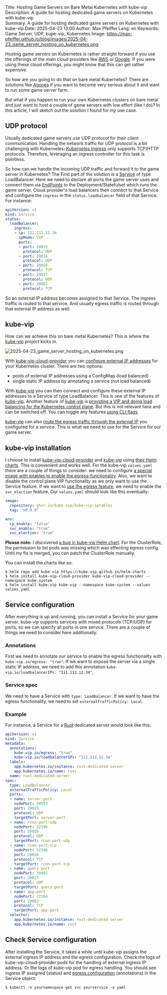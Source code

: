 Title: Hosting Game Servers on Bare Metal Kubernetes with kube-vip  
Description: A guide for hosting dedicated game servers on Kubernetes with kube-vip    
Summary: A guide for hosting dedicated game servers on Kubernetes with kube-vip
Date: 2025-04-23 13:00
Author: Max Pfeiffer
Lang: en
Keywords: Game Server, UDP, kupe-vip, Kubernetes
Image: https://max-pfeiffer.github.io/blog/images/2025-04-23_game_server_hosting_on_kubernetes.png

Hosting game servers on Kubernetes is rather straight forward if you use the offerings of the main
cloud providers like [AWS](https://aws.amazon.com/gametech/game-backend-infrastructure/)
or [Google](https://games.withgoogle.com/solutions/create-great-games/host/). If you were using these cloud offerings,
you might know that this can get rather expensive.

So how are you going to do that on bare metal Kubernetes? There are solutions like [Agones](https://github.com/googleforgames/agones)
if you want to become very serious about it and want to run some game server farm. 

But what if you happen to run your own Kubernetes clusters on bare metal and just want to host a couple of game servers
with low effort (like I do)? In this article, I will sketch out the solution I found for my use case.

## UDP protocol
Usually dedicated game servers use UDP protocol for their client communication. Handling the network traffic for UDP
protocol is a bit challenging with Kubernetes: [Kubernetes Ingress](https://kubernetes.io/docs/concepts/services-networking/ingress/)
only supports TCP/HTTP protocols. Therefore, leveraging an ingress controller for this task is pointless.

So how can we handle the incoming UDP traffic and forward it to the game server in Kubernetes? The First part of the
solution is a [Service](https://kubernetes.io/docs/concepts/services-networking/service/) of type LoadBalancer. Here
we need to declare all ports the game server uses and connect them via
[EndPoints](https://kubernetes.io/docs/reference/kubernetes-api/service-resources/endpoints-v1/) to the
Deployment/Statefulset which runs the game server. Cloud provider's load balancers then connect to that Service and
configure the `ingress` in the `status.loadbalancer` field of that Service. For instance:
```yaml
apiVersion: v1
kind: Service
status:
  loadBalancer:
    ingress:
    - ip: 111.112.12.34
      ipMode: VIP
      ports:
      - port: 28015
        protocol: UDP
      - port: 28016
        protocol: UDP
      - port: 28016
        protocol: TCP
      - port: 28017
        protocol: UDP
      - port: 28082
        protocol: TCP
```
So an external IP address becomes assigned to that Service. The ingress traffic is routed to that service. And usually
egress traffic is routed through that external IP address as well. 

## kube-vip
How can we achieve this on bare metal Kubernetes? This is where the [kube-vip](https://kube-vip.io/) project kicks in.

![2025-04-23_game_server_hosting_on_kubernetes.png]({static}/images/2025-04-23_game_server_hosting_on_kubernetes.png)

With [kube-vip-cloud-provider](https://github.com/kube-vip/kube-vip-cloud-provider) you can [configure external IP
addresses](https://kube-vip.io/docs/usage/cloud-provider/#the-kube-vip-cloud-provider-configmap) for your Kubernetes
cluster. There are two options:

 * pools of external IP addresses using a ConfigMap (load balanced)
 * single static IP address by annotating a service (not load balanced)

With [kube-vip](https://github.com/kube-vip/kube-vip) you can then connect and configure these external IP addresses to
a Service of type LoadBalancer. This is one of the features of [kube-vip](https://github.com/kube-vip/kube-vip).
Another feature of [kube-vip](https://github.com/kube-vip/kube-vip) is [providing a VIP and doing load balancing for the
Kubernetes control plane](https://kube-vip.io/docs/about/features/). But this is not relevant here and can be
switched off. You can toggle any features [using CLI flags](https://kube-vip.io/docs/installation/flags/).

[kube-vip](https://github.com/kube-vip/kube-vip) can also
[route the egress traffic through the external IP](https://kube-vip.io/docs/usage/egress/) you configured for a service.
This is what we need to use for the Service for our game server. 

## kube-vip installation
I choose to install [kube-vip-cloud-provider](https://github.com/kube-vip/kube-vip-cloud-provider) and
[kube-vip](https://github.com/kube-vip/kube-vip) using [their Helm charts](https://github.com/kube-vip/helm-charts).
This is convenient and works well. For the kube-vip `values.yaml` there are a couple of things to consider: we need to
configure [a special image with iptables to enable the egress-functionality](https://kube-vip.io/docs/usage/egress/#using-kube-vip-egress).
Also, we want to disable the control plane VIP functionality as we only want to use the Service feature. If we want to
[use the egress feature](https://kube-vip.io/docs/usage/kubernetes-services/#external-traffic-policy-kube-vip-v050),
we need to enable the `svc_election` feature. Our `values.yaml` should look like this eventually:
```yaml
image:
  repository: ghcr.io/kube-vip/kube-vip-iptables
  tag: "v0.9.0"

env:
  cp_enable: "false"
  svc_enable: "true"
  svc_election: "true"
```

**Please note:** I discovered [a bug in kube-vip Helm chart](https://github.com/kube-vip/helm-charts/issues/68).
For the ClusterRole, the permission to list pods was missing which was effecting egress config. Until my fix is merged,
you can patch the ClusterRole manually. 

You can install the charts like so:
```shell
$ helm repo add kube-vip https://kube-vip.github.io/helm-charts
$ helm install kube-vip-cloud-provider kube-vip-cloud-provider --namespace kube-system
$ helm install kube-vip kube-vip --namespace kube-system --values values.yaml
```

## Service configuration
After everything is up and running, you can install a Service for your game server. kube-vip supports services with
mixed protocols (TCP/UDP) for ports, so we can specify all ports in one service. There are a couple of things we
need to consider here additionally.

### Annotations
First we need to annotate our service to enable the egress functionality with `kube-vip.io/egress: "true"`. If we want
to expose the server via a single static IP address, we need to add this annotation 
`kube-vip.io/loadbalancerIPs: "111.112.12.34"`,

### Service spec
We need to have a Service with `type: LoadBalancer`. If we want to have the egress functionality, we need to set
`externalTrafficPolicy: Local`.

### Example
For instance, a Service for a [Rust](https://rust.facepunch.com/) dedicated server would look like this:
```yaml
apiVersion: v1
kind: Service
metadata:
  annotations:
    kube-vip.io/egress: "true"
    kube-vip.io/loadbalancerIPs: "111.112.12.34"
  labels:
    app.kubernetes.io/instance: rust-dedicated-server
    app.kubernetes.io/name: rust
  name: rust-dedicated-server
spec:
  type: LoadBalancer
  externalTrafficPolicy: Local  
  ports:
  - name: server-port
    nodePort: 30553
    port: 28015
    protocol: UDP
    targetPort: server-port
  - name: rcon-port-udp
    nodePort: 32396
    port: 28016
    protocol: UDP
    targetPort: rcon-port-udp
  - name: rcon-port-tcp
    nodePort: 32396
    port: 28016
    protocol: TCP
    targetPort: rcon-port-tcp
  - name: query-port
    nodePort: 30401
    port: 28017
    protocol: UDP
    targetPort: query-port
  - name: app-port
    nodePort: 32164
    port: 28082
    protocol: TCP
    targetPort: app-port
  selector:
    app.kubernetes.io/instance: rust-dedicated-server
    app.kubernetes.io/name: rust
```

## Check Service configuration
After installing the Service, it takes a while until kube-vip assigns the external ingress IP address and the egress
configuration. Check the logs of kube-vip-cloud-provider pods for the handling of external ingress IP address. Or
the logs of kube-vip pod for egress handling. You should see ingress IP assigned (status) and
[egress configuration](https://kube-vip.io/docs/usage/egress/#understanding-the-egress-configuration) (annotations) in
the Service object:
```shell
$ kubectl -n yournamespace get svc yourservice -o yaml 
```
